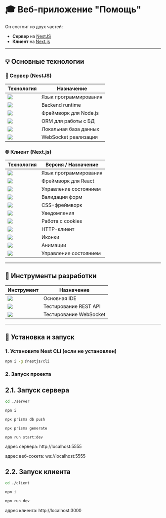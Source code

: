 # 🎓 Веб-приложение "Помощь"

Он состоит из двух частей:

- **Сервер** на [NestJS](https://nestjs.com/)
- **Клиент** на [Next.js](https://nextjs.org/)

---

## 💡 Основные технологии

### 🚀 Сервер (NestJS)

| Технология                                                                                   | Назначение            |
| -------------------------------------------------------------------------------------------- | --------------------- |
| <img src="https://img.shields.io/badge/TypeScript-3178C6?logo=typescript&logoColor=white" /> | Язык программирования |
| <img src="https://img.shields.io/badge/NodeJs-5FA04E?logo=nodedotjs&logoColor=white" />      | Backend runtime       |
| <img src="https://img.shields.io/badge/NestJs-black?logo=nestjs&logoColor=E0234E" />         | Фреймворк для Node.js |
| <img src="https://img.shields.io/badge/Prisma ORM-white?logo=prisma&logoColor=2D3748" />     | ORM для работы с БД   |
| <img src="https://img.shields.io/badge/SQLite-white?logo=sqlite&logoColor=003B57" />         | Локальная база данных |
| <img src="https://img.shields.io/badge/Socket.io-010101?logo=socket.io&logoColor=white" />   | WebSocket реализация  |

### 🌐 Клиент (Next.js)

| Технология                                                                                           | Версия / Назначение   |
| ---------------------------------------------------------------------------------------------------- | --------------------- |
| <img src="https://img.shields.io/badge/TypeScript-3178C6?logo=typescript&logoColor=white" />         | Язык программирования |
| <img src="https://img.shields.io/badge/NextJs-white?logo=nextdotjs&logoColor=000000" />              | Фреймворк для React   |
| <img src="https://img.shields.io/badge/React_Query-white?logo=reactquery&logoColor=FF4154" />        | Управление состоянием |
| <img src="https://img.shields.io/badge/React_Hook_Form-EC5990?logo=reacthookform&logoColor=white" /> | Валидация форм        |
| <img src="https://img.shields.io/badge/Tailwind_v4-06B6D4?logo=tailwindcss&logoColor=white" />       | CSS-фреймворк         |
| <img src="https://img.shields.io/badge/Sonner-black?logo=sonner&logoColor=white" />                  | Уведомления           |
| <img src="https://img.shields.io/badge/Js_Cookie-F7DF1E?logo=jscookie&logoColor=F7DF1E" />           | Работа с cookies      |
| <img src="https://img.shields.io/badge/Axios-5A29E4?logo=axios&logoColor=white" />                   | HTTP-клиент           |
| <img src="https://img.shields.io/badge/Lucide_React-000000?logo=lucide&logoColor=white" />           | Иконки                |
| <img src="https://img.shields.io/badge/Motion-0055FF?logo=framer&logoColor=white" />                 | Анимации              |
| <img src="https://img.shields.io/badge/Zustand-000000?logo=zustand&logoColor=white" />               | Управление состоянием |

---

## 🧰 Инструменты разработки

| Инструмент                                                                                    | Назначение             |
| --------------------------------------------------------------------------------------------- | ---------------------- |
| <img src="https://img.shields.io/badge/VS code-blue?logo=visualstudiocode&logoColor=white" /> | Основная IDE           |
| <img src="https://img.shields.io/badge/Insomnia-4000BF?logo=insomnia&logoColor=white" />      | Тестирование REST API  |
| <img src="https://img.shields.io/badge/Postman-FF6C37?logo=postman&logoColor=white" />        | Тестирование WebSocket |

---

## 🧪 Установка и запуск

### 1. Установите Nest CLI (если не установлен)

```bash
npm i -g @nestjs/cli
```

### 2. Запуск проекта

## 2.1. Запуск сервера

```bash
cd ./server
```

```bash
npm i
```

```bash
npx prisma db push
```

```bash
npx prisma generate
```

```bash
npm run start:dev
```

адрес сервера: http://localhost:5555

адрес веб-сокета: ws://localhost:5555

## 2.2. Запуск клиента

```bash
cd ./client
```

```bash
npm i
```

```bash
npm run dev
```

адрес клиента: http://localhost:3000
